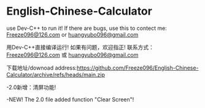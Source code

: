 # English-Chinese-Calculator
use Dev-C++ to run it! 
If there are bugs, use this to contect me:
Freeze096@126.com or huangyubo096@gmail.com

用Dev-C++直接编译运行!
如果有问题，欢迎指正!
联系方式：Freeze096@126.com 或 huangyubo096@gmail.com


下载地址/downoad address:https://github.com/Freeze096/English-Chinese-Calculator/archive/refs/heads/main.zip

-2.0新增：清屏功能!

-NEW! The 2.0  file added function "Clear Screen"!
